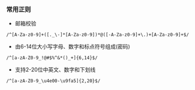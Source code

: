 ### 常用正则
-  邮箱校验
```
/^[A-Za-z0-9]+([._\-]*[A-Za-z0-9])*@([-A-Za-z0-9]+\.)+[A-Za-z0-9]+$/
```
- 由6-14位大小写字母、数字和标点符号组成(密码)
```
/^[a-zA-Z0-9_!@#$%^&*()_+]{6,14}$/
```
- 支持2-20位中英文、数字和下划线
```
/^[a-zA-Z0-9_\u4e00-\u9fa5]{2,20}$/
```